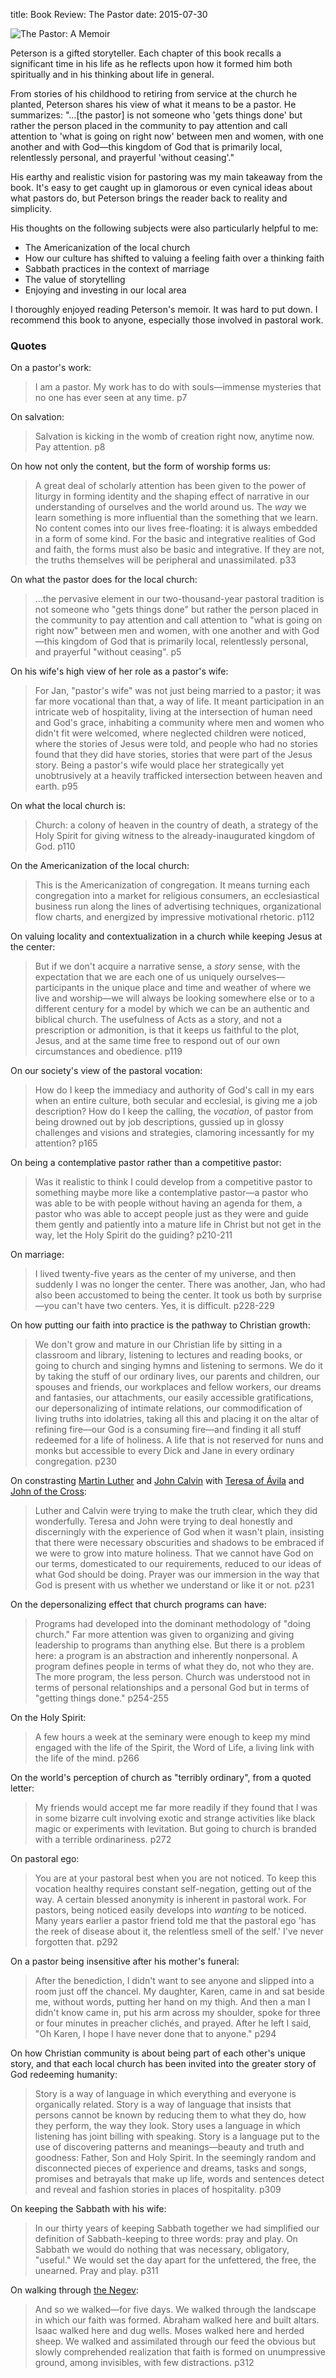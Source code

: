 title: Book Review: The Pastor
date: 2015-07-30

![The Pastor: A Memoir](/media/the-pastor.jpg)

Peterson is a gifted storyteller. Each chapter of this book recalls a
significant time in his life as he reflects upon how it formed him both
spiritually and in his thinking about life in general.

From stories of his childhood to retiring from service at the church he planted,
Peterson shares his view of what it means to be a pastor. He summarizes:
"...[the pastor] is not someone who 'gets things done' but rather the person
placed in the community to pay attention and call attention to 'what is going
on right now' between men and women, with one another and with God—this kingdom
of God that is primarily local, relentlessly personal, and prayerful 'without
ceasing'."

His earthy and realistic vision for pastoring was my main takeaway from the book.
It's easy to get caught up in glamorous or even cynical ideas about what pastors
do, but Peterson brings the reader back to reality and simplicity.

His thoughts on the following subjects were also particularly helpful to me:

- The Americanization of the local church
- How our culture has shifted to valuing a feeling faith over a thinking faith
- Sabbath practices in the context of marriage
- The value of storytelling
- Enjoying and investing in our local area

I thoroughly enjoyed reading Peterson's memoir. It was hard to put down. I
recommend this book to anyone, especially those involved in pastoral work.

### Quotes

On a pastor's work:

> I am a pastor. My work has to do with souls&mdash;immense mysteries that no
> one has ever seen at any time. p7

On salvation:

> Salvation is kicking in the womb of creation right now, anytime now. Pay
> attention. p8

On how not only the content, but the form of worship forms us:

> A great deal of scholarly attention has been given to the power of liturgy in
> forming identity and the shaping effect of narrative in our understanding of
> ourselves and the world around us. The *way* we learn something is more
> influential than the something that we learn. No content comes into our lives
> free-floating: it is always embedded in a form of some kind. For the basic and
> integrative realities of God and faith, the forms must also be basic and
> integrative. If they are not, the truths themselves will be peripheral and
> unassimilated. p33

On what the pastor does for the local church:

> ...the pervasive element in our two-thousand-year pastoral tradition is not
> someone who "gets things done" but rather the person placed in the community to
> pay attention and call attention to "what is going on right now" between men
> and women, with one another and with God&mdash;this kingdom of God that is
> primarily local, relentlessly personal, and prayerful "without ceasing". p5

On his wife's high view of her role as a pastor's wife:

> For Jan, "pastor's wife" was not just being married to a pastor; it was far
> more vocational than that, a way of life. It meant participation in an
> intricate web of hospitality, living at the intersection of human need and
> God's grace, inhabiting a community where men and women who didn't fit were
> welcomed, where neglected children were noticed, where the stories of Jesus
> were told, and people who had no stories found that they did have stories,
> stories that were part of the Jesus story. Being a pastor's wife would place
> her strategically yet unobtrusively at a heavily trafficked intersection
> between heaven and earth. p95

On what the local church is:

> Church: a colony of heaven in the country of death, a strategy of the Holy
> Spirit for giving witness to the already-inaugurated kingdom of God. p110

On the Americanization of the local church:

> This is the Americanization of congregation. It means turning each congregation
> into a market for religious consumers, an ecclesiastical business run along the
> lines of advertising techniques, organizational flow charts, and energized by
> impressive motivational rhetoric. p112

On valuing locality and contextualization in a church while keeping Jesus at the
center:

> But if we don't acquire a narrative sense, a *story* sense, with the
> expectation that we are each one of us uniquely ourselves&mdash;participants in the
> unique place and time and weather of where we live and worship&mdash;we will always
> be looking somewhere else or to a different century for a model by which we can
> be an authentic and biblical church. The usefulness of Acts as a story, and not
> a prescription or admonition, is that it keeps us faithful to the plot, Jesus,
> and at the same time free to respond out of our own circumstances and
> obedience. p119

On our society's view of the pastoral vocation:

> How do I keep the immediacy and authority of God's call in my ears when an
> entire culture, both secular and ecclesial, is giving me a job description? How
> do I keep the calling, the *vocation*, of pastor from being drowned out by job
> descriptions, gussied up in glossy challenges and visions and strategies,
> clamoring incessantly for my attention? p165

On being a contemplative pastor rather than a competitive pastor:

> Was it realistic to think I could develop from a competitive pastor to
> something maybe more like a contemplative pastor&mdash;a pastor who was able to be
> with people without having an agenda for them, a pastor who was able to accept
> people just as they were and guide them gently and patiently into a mature life
> in Christ but not get in the way, let the Holy Spirit do the guiding? p210-211

On marriage:

> I lived twenty-five years as the center of my universe, and then suddenly I was
> no longer the center. There was another, Jan, who had also been accustomed to
> being the center. It took us both by surprise&mdash;you can't have two centers.
> Yes, it is difficult. p228-229

On how putting our faith into practice is the pathway to Christian growth:

> We don't grow and mature in our Christian life by sitting in a classroom and
> library, listening to lectures and reading books, or going to church and
> singing hymns and listening to sermons. We do it by taking the stuff of our
> ordinary lives, our parents and children, our spouses and friends, our
> workplaces and fellow workers, our dreams and fantasies, our attachments, our
> easily accessible gratifications, our depersonalizing of intimate relations,
> our commodification of living truths into idolatries, taking all this and
> placing it on the altar of refining fire&mdash;our God is a consuming fire&mdash;and
> finding it all stuff redeemed for a life of holiness. A life that is not
> reserved for nuns and monks but accessible to every Dick and Jane in every
> ordinary congregation. p230

On constrasting [Martin Luther] and [John Calvin] with [Teresa of Ávila] and [John
of the Cross]:

> Luther and Calvin were trying to make the truth clear, which they did
> wonderfully. Teresa and John were trying to deal honestly and discerningly
> with the experience of God when it wasn't plain, insisting that there were
> necessary obscurities and shadows to be embraced if we were to grow into
> mature holiness. That we cannot have God on our terms, domesticated to our
> requirements, reduced to our ideas of what God should be doing. Prayer was our
> immersion in the way that God is present with us whether we understand or
> like it or not. p231

[Martin Luther]: http://en.wikipedia.org/wiki/Martin_Luther
[John Calvin]: http://en.wikipedia.org/wiki/John_Calvin
[Teresa of Ávila]: https://en.wikipedia.org/wiki/Teresa_of_%C3%81vila
[John of the Cross]: https://en.wikipedia.org/wiki/John_of_the_Cross

On the depersonalizing effect that church programs can have:

> Programs had developed into the dominant methodology of "doing church." Far
> more attention was given to organizing and giving leadership to programs than
> anything else. But there is a problem here: a program is an abstraction and
> inherently nonpersonal. A program defines people in terms of what they do, not
> who they are. The more program, the less person. Church was understood not in
> terms of personal relationships and a personal God but in terms of "getting
> things done." p254-255

On the Holy Spirit:

> A few hours a week at the seminary were enough to keep my mind engaged with the
> life of the Spirit, the Word of Life, a living link with the life of the mind.
> p266

On the world's perception of church as "terribly ordinary", from a quoted
letter:

> My friends would accept me far more readily if they found that I was in some
> bizarre cult involving exotic and strange activities like black magic or
> experiments with levitation. But going to church is branded with a terrible
> ordinariness. p272

On pastoral ego:

> You are at your pastoral best when you are not noticed. To keep this vocation
> healthy requires constant self-negation, getting out of the way. A certain
> blessed anonymity is inherent in pastoral work. For pastors, being noticed
> easily develops into *wanting* to be noticed. Many years earlier a pastor
> friend told me that the pastoral ego 'has the reek of disease about it, the
> relentless smell of the self.' I've never forgotten that. p292

On a pastor being insensitive after his mother's funeral:

> After the benediction, I didn't want to see anyone and slipped into a room just
> off the chancel. My daughter, Karen, came in and sat beside me, without words,
> putting her hand on my thigh. And then a man I didn't know came in, put his arm
> across my shoulder, spoke for three or four minutes in preacher clichés, and
> prayed. After he left I said, "Oh Karen, I hope I have never done that to
> anyone." p294

On how Christian community is about being part of each other's unique story,
and that each local church has been invited into the greater story of God
redeeming humanity:

> Story is a way of language in which everything and everyone is organically
> related. Story is a way of language that insists that persons cannot be known
> by reducing them to what they do, how they perform, the way they look. Story
> uses a language in which listening has joint billing with speaking. Story is a
> language put to the use of discovering patterns and meanings&mdash;beauty and
> truth and goodness: Father, Son and Holy Spirit. In the seemingly random and
> disconnected pieces of experience and dreams, tasks and songs, promises and
> betrayals that make up life, words and sentences detect and reveal and fashion
> stories in places of hospitality. p309

On keeping the Sabbath with his wife:

> In our thirty years of keeping Sabbath together we had simplified our
> definition of Sabbath-keeping to three words: pray and play. On Sabbath we
> would do nothing that was necessary, obligatory, "useful." We would set the
> day apart for the unfettered, the free, the unearned. Pray and play. p311

On walking through [the Negev]:

> And so we walked&mdash;for five days. We walked through the landscape in which
> our faith was formed. Abraham walked here and built altars. Isaac walked here
> and dug wells. Moses walked here and herded sheep. We walked and assimilated
> through our feed the obvious but slowly comprehended realization that faith is
> formed on unumpressive ground, among invisibles, with few distractions. p312

[the Negev]: http://en.wikipedia.org/wiki/Negev
